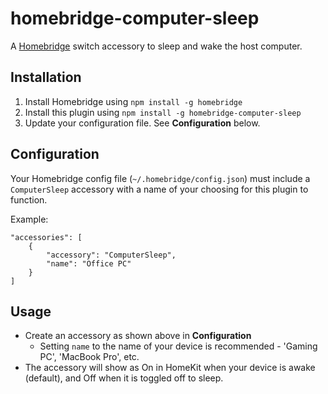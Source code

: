 # homebridge-computer-sleep

A [Homebridge](https://github.com/nfarina/homebridge) switch accessory to sleep and wake the host computer.

## Installation

1. Install Homebridge using `npm install -g homebridge`
2. Install this plugin using `npm install -g homebridge-computer-sleep`
3. Update your configuration file. See **Configuration** below.

## Configuration

Your Homebridge config file (`~/.homebridge/config.json`) must include a `ComputerSleep` accessory with a name of your choosing for this plugin to function.

Example:
```
"accessories": [
    {
        "accessory": "ComputerSleep",
        "name": "Office PC"
    }
]
```

## Usage
* Create an accessory as shown above in **Configuration** 
    * Setting `name` to the name of your device is recommended - 'Gaming PC', 'MacBook Pro', etc.
* The accessory will show as On in HomeKit when your device is awake (default), and Off when it is toggled off to sleep.
